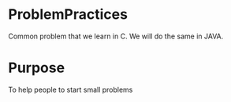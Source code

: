 # ProblemPractices
Common problem that we learn in C. We will do the same in JAVA. 

# Purpose 
To help people to start small problems
